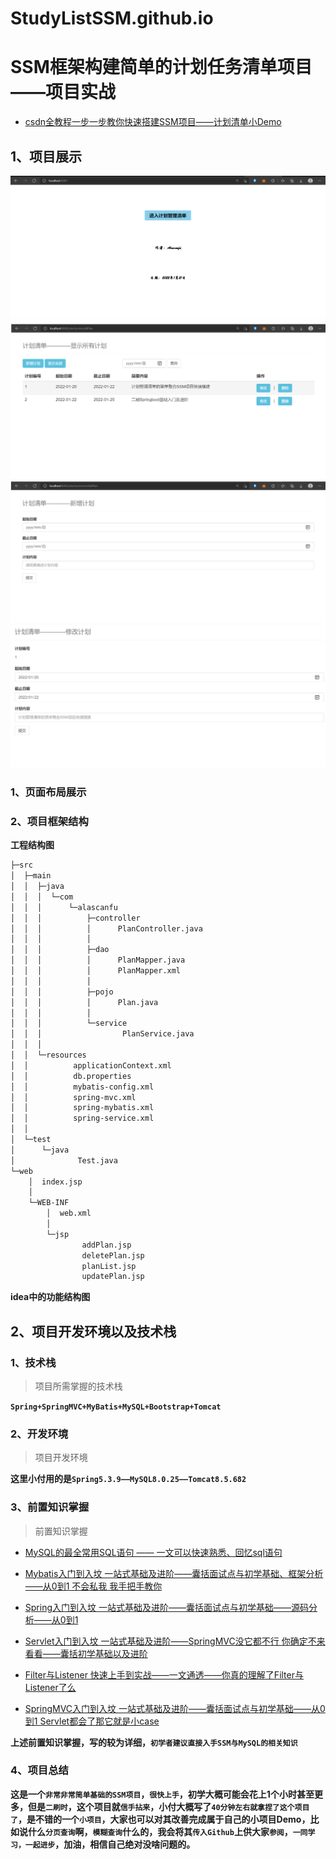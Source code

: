 # StudyListSSM.github.io
# SSM框架构建简单的计划任务清单项目——项目实战


- [csdn全教程一步一步教你快速搭建SSM项目——计划清单小Demo]()

## 1、项目展示

<img src="https://github.com/HHXiaoFu/ImgRepository/blob/main/1.png" >

<img src="https://github.com/HHXiaoFu/ImgRepository/blob/main/4.png" >

<img src="https://github.com/HHXiaoFu/ImgRepository/blob/main/3.png" >

<img src="https://github.com/HHXiaoFu/ImgRepository/blob/main/2.png" >

### 1、页面布局展示

### 2、项目框架结构

**工程结构图**

```txt
├─src
│  ├─main
│  │  ├─java
│  │  │  └─com
│  │  │      └─alascanfu
│  │  │          ├─controller
│  │  │          │      PlanController.java
│  │  │          │
│  │  │          ├─dao
│  │  │          │      PlanMapper.java
│  │  │          │      PlanMapper.xml
│  │  │          │
│  │  │          ├─pojo
│  │  │          │      Plan.java
│  │  │          │
│  │  │          └─service
│  │  │                  PlanService.java
│  │  │
│  │  └─resources
│  │          applicationContext.xml
│  │          db.properties
│  │          mybatis-config.xml
│  │          spring-mvc.xml
│  │          spring-mybatis.xml
│  │          spring-service.xml
│  │
│  └─test
│      └─java
│              Test.java
└─web
    │  index.jsp
    │
    └─WEB-INF
        │  web.xml
        │
        └─jsp
                addPlan.jsp
                deletePlan.jsp
                planList.jsp
                updatePlan.jsp
```

**idea中的功能结构图**


## 2、项目开发环境以及技术栈

### 1、技术栈

> 项目所需掌握的技术栈

**`Spring+SpringMVC+MyBatis+MySQL+Bootstrap+Tomcat`**

### 2、开发环境

> 项目开发环境

**这里小付用的是`Spring5.3.9——MySQL8.0.25——Tomcat8.5.682`**

### 3、前置知识掌握

> 前置知识掌握

- [MySQL的最全常用SQL语句 —— 一文可以快速熟悉、回忆sql语句](https://alascanfu.blog.csdn.net/article/details/122432727)
- [Mybatis入门到入坟 一站式基础及进阶——囊括面试点与初学基础、框架分析——从0到1 不会私我 我手把手教你](https://alascanfu.blog.csdn.net/article/details/122460390)
- [Spring入门到入坟 一站式基础及进阶——囊括面试点与初学基础——源码分析——从0到1](https://alascanfu.blog.csdn.net/article/details/122496017)

- [Servlet入门到入坟 一站式基础及进阶——SpringMVC没它都不行 你确定不来看看——囊括初学基础以及进阶](https://alascanfu.blog.csdn.net/article/details/122542223)
- [Filter与Listener 快速上手到实战——一文通透——你真的理解了Filter与Listener了么](https://alascanfu.blog.csdn.net/article/details/122570795)
- [SpringMVC入门到入坟 一站式基础及进阶——囊括面试点与初学基础——从0到1 Servlet都会了那它就是小case](https://alascanfu.blog.csdn.net/article/details/122593478)

**上述前置知识掌握，写的较为详细，`初学者建议直接入手SSM与MySQL的相关知识`**

### 4、项目总结

**这是一个`非常非常简单基础的SSM项目`，`很快上手`，初学大概可能会花上1个小时甚至更多，但是`二刷时`，这个项目就`信手拈来`，小付大概写了`40分钟左右就拿捏了这个项目了`，是不错的一个`小项目`，大家也可以对其改善完成属于自己的小项目Demo，比如说什么`分页查询`啊，`模糊查询`什么的，我会将其`传入Github`上供大家`参阅`，`一同学习，一起进步`，加油，相信自己绝对没啥问题的。**
